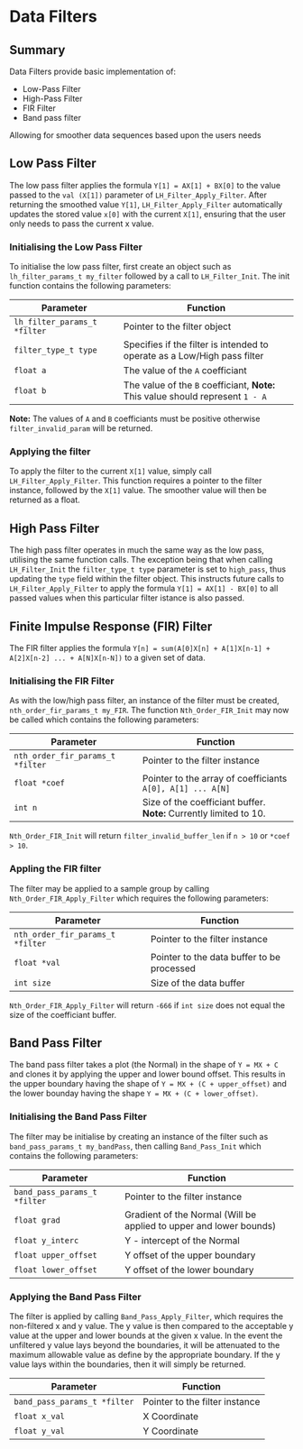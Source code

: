 # Data Filters

## Summary
Data Filters provide basic implementation of:
  - Low-Pass Filter
  - High-Pass Filter
  - FIR Filter
  - Band pass filter

Allowing for smoother data sequences based upon the users needs

## Low Pass Filter
The low pass filter applies the formula `Y[1] = AX[1] + BX[0]` to the value passed to the `val (X[1])` parameter of `LH_Filter_Apply_Filter`. After returning the smoothed value `Y[1]`, `LH_Filter_Apply_Filter` automatically updates the stored value `x[0]` with the current `X[1]`, ensuring that the user only needs to pass the current x value.

### Initialising the Low Pass Filter
To initialise the low pass filter, first create an object such as `lh_filter_params_t my_filter` followed by a call to `LH_Filter_Init`. The init function contains the following parameters:

| Parameter                     |  Function                                                                       |
|-------------------------------|---------------------------------------------------------------------------------|
| `lh_filter_params_t *filter`  | Pointer to the filter object                                                    |
| `filter_type_t type`          | Specifies if the filter is intended to operate as a Low/High pass filter        |
| `float a`                     | The value of the `A` coefficiant                                                |
| `float b`                     | The value of the `B` coefficiant, **Note:** This value should represent `1 - A` |

**Note:** The values of `A` and `B` coefficiants must be positive otherwise `filter_invalid_param` will be returned.

### Applying the filter
To apply the filter to the current `X[1]` value, simply call `LH_Filter_Apply_Filter`. This function requires a pointer to the filter instance, followed by the `X[1]` value. The smoother value will then be returned as a float.

## High Pass Filter
The high pass filter operates in much the same way as the low pass, utilising the same function calls. The exception being that when calling `LH_Filter_Init` the `filter_type_t type` parameter is set to `high_pass`, thus updating the `type` field within the filter object. This instructs future calls to `LH_Filter_Apply_Filter` to apply the formula `Y[1] = AX[1] - BX[0]` to all passed values when this particular filter istance is also passed.

## Finite Impulse Response (FIR) Filter
The FIR filter applies the formula `Y[n] = sum(A[0]X[n] + A[1]X[n-1] + A[2]X[n-2] ... + A[N]X[n-N])` to a given set of data.

### Initialising the FIR Filter
As with the low/high pass filter, an instance of the filter must be created, `nth_order_fir_params_t my_FIR`. The function `Nth_Order_FIR_Init` may now be called which contains the following parameters:

| Parameter                        | Function                                                            |
|----------------------------------|---------------------------------------------------------------------|
| `nth_order_fir_params_t *filter` | Pointer to the filter instance                                      |
| `float *coef`                    | Pointer to the array of coefficiants `A[0], A[1] ... A[N]`          |
| `int n`                          | Size of the coefficiant buffer. **Note:** Currently limited to 10.  |

`Nth_Order_FIR_Init` will return `filter_invalid_buffer_len` if `n > 10` or `*coef > 10`.

### Appling the FIR filter
The filter may be applied to a sample group by calling `Nth_Order_FIR_Apply_Filter` which requires the following parameters:

| Parameter                        | Function                                    |
|----------------------------------|---------------------------------------------|
| `nth_order_fir_params_t *filter` | Pointer to the filter instance              |
| `float *val`                     | Pointer to the data buffer to be processed  |
| `int size`                       | Size of the data buffer                     |

`Nth_Order_FIR_Apply_Filter` will return `-666` if `int size` does not equal the size of the coefficiant buffer.

## Band Pass Filter
The band pass filter takes a plot (the Normal) in the shape of `Y = MX + C` and clones it by applying the upper and lower bound offset. This results in the upper boundary having the shape of `Y = MX + (C + upper_offset)` and the lower bounday having the shape `Y = MX + (C + lower_offset)`.

### Initialising the Band Pass Filter
The filter may be initialise by creating an instance of the filter such as `band_pass_params_t my_bandPass`, then calling `Band_Pass_Init` which contains the following parameters:

| Parameter                       | Function                                                            |
|---------------------------------|---------------------------------------------------------------------|
| `band_pass_params_t *filter`    | Pointer to the filter instance                                      |
| `float grad`                    | Gradient of the Normal (Will be applied to upper and lower bounds)  |  
| `float y_interc`                | Y - intercept of the Normal                                         |
| `float upper_offset`            | Y offset of the upper boundary                                      |
| `float lower_offset`            | Y offset of the lower boundary                                      |

### Applying the Band Pass Filter
The filter is applied by calling `Band_Pass_Apply_Filter`, which requires the non-filtered x and y value.
The y value is then compared to the acceptable y value at the upper and lower bounds at the given x value.
In the event the unfiltered y value lays beyond the boundaries, it will be attenuated to the maximum allowable value as define by the appropriate boundary. If the y value lays within the boundaries, then it will simply be returned.

| Parameter                       | Function                       |
|---------------------------------|--------------------------------|
| `band_pass_params_t *filter`    | Pointer to the filter instance |
| `float x_val`                   | X Coordinate                   |
| `float y_val`                   | Y Coordinate                   |
